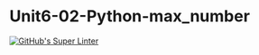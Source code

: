 # Unit6-02-Python-max_number

[![GitHub's Super Linter](https://github.com/crestel-ong/Unit6-02-Python-max_number//workflows/GitHub's%20Super%20Linter/badge.svg)](https://github.com/crestel-ong/Unit6-02-Python-max_number//actions)

